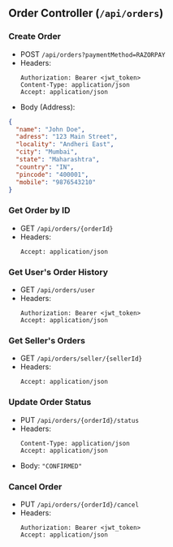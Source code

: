 ## Order Controller (`/api/orders`)

### Create Order
- POST `/api/orders?paymentMethod=RAZORPAY`
- Headers:
  ```
  Authorization: Bearer <jwt_token>
  Content-Type: application/json
  Accept: application/json
  ```
- Body (Address):
```json
{
  "name": "John Doe",
  "adress": "123 Main Street",
  "locality": "Andheri East",
  "city": "Mumbai",
  "state": "Maharashtra",
  "country": "IN",
  "pincode": "400001",
  "mobile": "9876543210"
}
```

### Get Order by ID
- GET `/api/orders/{orderId}`
- Headers:
  ```
  Accept: application/json
  ```

### Get User's Order History
- GET `/api/orders/user`
- Headers:
  ```
  Authorization: Bearer <jwt_token>
  Accept: application/json
  ```

### Get Seller's Orders
- GET `/api/orders/seller/{sellerId}`
- Headers:
  ```
  Accept: application/json
  ```

### Update Order Status
- PUT `/api/orders/{orderId}/status`
- Headers:
  ```
  Content-Type: application/json
  Accept: application/json
  ```
- Body: `"CONFIRMED"`

### Cancel Order
- PUT `/api/orders/{orderId}/cancel`
- Headers:
  ```
  Authorization: Bearer <jwt_token>
  Accept: application/json
  ``` 